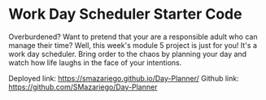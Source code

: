 # Work Day Scheduler Starter Code
Overburdened? Want to pretend that your are a responsible adult who can manage their time? Well, this week's module 5 project is just for you! It's a work day scheduler. Bring order to the chaos by planning your day and watch how life laughs in the face of your intentions. 

Deployed link: https://smazariego.github.io/Day-Planner/
Github link: https://github.com/SMazariego/Day-Planner